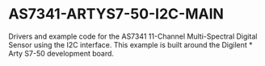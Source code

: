 # AS7341-ARTYS7-50-I2C-MAIN
Drivers and example code for the AS7341 11-Channel Multi-Spectral Digital Sensor using the I2C interface. This example is built around the Digilent *   Arty S7-50 development board.
